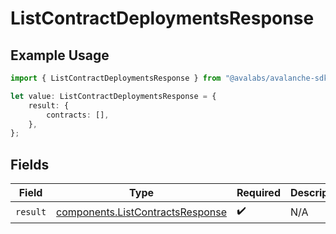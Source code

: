 # ListContractDeploymentsResponse

## Example Usage

```typescript
import { ListContractDeploymentsResponse } from "@avalabs/avalanche-sdk/models/operations";

let value: ListContractDeploymentsResponse = {
    result: {
        contracts: [],
    },
};
```

## Fields

| Field                                                                                | Type                                                                                 | Required                                                                             | Description                                                                          |
| ------------------------------------------------------------------------------------ | ------------------------------------------------------------------------------------ | ------------------------------------------------------------------------------------ | ------------------------------------------------------------------------------------ |
| `result`                                                                             | [components.ListContractsResponse](../../models/components/listcontractsresponse.md) | :heavy_check_mark:                                                                   | N/A                                                                                  |